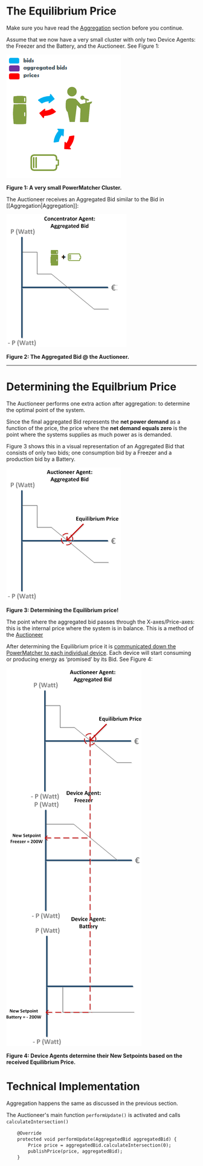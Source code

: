 # The Equilibrium Price

Make sure you have read the [Aggregation](Aggregation) section before you continue. 

Assume that we now have a very small cluster with only two Device Agents: the Freezer and the Battery, and the Auctioneer. See Figure 1:

![Auctioneer Equilibrium](AuctioneerEquilibrium.png)

**Figure 1: A very small PowerMatcher Cluster.**

The Auctioneer receives an Aggregated Bid similar to the Bid in [[Aggregation|Aggregation]]:

![AggregatedBid](AggregatedBid1.png)

**Figure 2: The Aggregated Bid @ the Auctioneer.**

-----------------------------------------------
# Determining the Equilbrium Price

The Auctioneer performs one extra action after aggregation: to determine the optimal point of the system. 

Since the final aggregated Bid represents the **net power demand** as a function of the price, the price where the **net demand equals zero** is the point where the systems supplies as much power as is demanded.

Figure 3 shows this in a visual representation of an Aggregated Bid that consists of only two bids; one consumption bid by a Freezer and a production bid by a Battery.

![Equilibrium](Equilibrium1.png)

**Figure 3: Determining the Equilibrium price!**

The point where the aggregated bid passes through the X-axes/Price-axes: this is the internal price where the system is in balance. This is a method of the [Auctioneer](https://github.com/flexiblepower/powermatcher/blob/master/net.powermatcher.core/src/net/powermatcher/core/auctioneer/Auctioneer.java#L211) 

After determining the Equilibrium price it is [communicated down the PowerMatcher to each individual device](https://github.com/flexiblepower/powermatcher/blob/master/net.powermatcher.core/src/net/powermatcher/core/auctioneer/Auctioneer.java#L198). Each device will start consuming or producing energy as ‘promised’ by its Bid. See Figure 4:

![NewSetPoint](NewSetPoint.png)

**Figure 4: Device Agents determine their New Setpoints based on the received Equilibrium Price.**

# Technical Implementation

Aggregation happens the same as discussed in the previous section.

The Auctioneer's main function `performUpdate()` is activated and calls `calculateIntersection()`

```
    @Override
    protected void performUpdate(AggregatedBid aggregatedBid) {
        Price price = aggregatedBid.calculateIntersection(0);
        publishPrice(price, aggregatedBid);
    }

```


